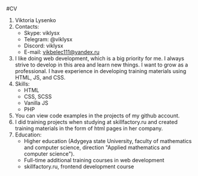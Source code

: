 #CV

1. Viktoria Lysenko
2. Contacts:
    * Skype: viklysx
    * Telegram: @viklysx
    * Discord: viklysx
    * E-mail: vikbelec111@yandex.ru
3. I like doing web development, which is a big priority for me. 
I always strive to develop in this area and learn new things. I want to grow as a professional. 
I have experience in developing training materials using HTML, JS, and CSS.
4. Skills:
    * HTML
    * CSS, SCSS
    * Vanilla JS
    * PHP
5. You can view code examples in the projects of my github account.
6. I did training projects when studying at skillfactory.ru and created training materials in the form of html pages in her company.
7. Education:
    * Higher education (Adygeya state University, faculty of mathematics and computer science, direction "Applied mathematics and computer science").
    * Full-time additional training courses in web development
    * skillfactory.ru, frontend development course
